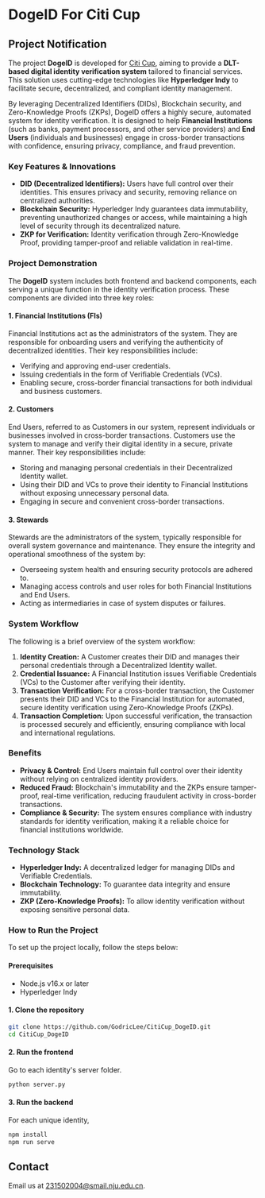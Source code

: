 # DogeID For Citi Cup

## Project Notification

The project **DogeID** is developed for [Citi Cup](http://citicup-nju.njhc.cn/), aiming to provide a **DLT-based digital identity verification system** tailored to financial services. This solution uses cutting-edge technologies like **Hyperledger Indy** to facilitate secure, decentralized, and compliant identity management. 

By leveraging Decentralized Identifiers (DIDs), Blockchain security, and Zero-Knowledge Proofs (ZKPs), DogeID offers a highly secure, automated system for identity verification. It is designed to help **Financial Institutions** (such as banks, payment processors, and other service providers) and **End Users** (individuals and businesses) engage in cross-border transactions with confidence, ensuring privacy, compliance, and fraud prevention.

### Key Features & Innovations

- **DID (Decentralized Identifiers):** Users have full control over their identities. This ensures privacy and security, removing reliance on centralized authorities. 
- **Blockchain Security:** Hyperledger Indy guarantees data immutability, preventing unauthorized changes or access, while maintaining a high level of security through its decentralized nature. 
- **ZKP for Verification:** Identity verification through Zero-Knowledge Proof, providing tamper-proof and reliable validation in real-time.
  
### Project Demonstration

The **DogeID** system includes both frontend and backend components, each serving a unique function in the identity verification process. These components are divided into three key roles:

#### 1. **Financial Institutions (FIs)**

Financial Institutions act as the administrators of the system. They are responsible for onboarding users and verifying the authenticity of decentralized identities. Their key responsibilities include:

- Verifying and approving end-user credentials.
- Issuing credentials in the form of Verifiable Credentials (VCs).
- Enabling secure, cross-border financial transactions for both individual and business customers.
  
#### 2. **Customers**

End Users, referred to as Customers in our system, represent individuals or businesses involved in cross-border transactions. Customers use the system to manage and verify their digital identity in a secure, private manner. Their key responsibilities include:

- Storing and managing personal credentials in their Decentralized Identity wallet.
- Using their DID and VCs to prove their identity to Financial Institutions without exposing unnecessary personal data.
- Engaging in secure and convenient cross-border transactions.

#### 3. **Stewards**

Stewards are the administrators of the system, typically responsible for overall system governance and maintenance. They ensure the integrity and operational smoothness of the system by:

- Overseeing system health and ensuring security protocols are adhered to.
- Managing access controls and user roles for both Financial Institutions and End Users.
- Acting as intermediaries in case of system disputes or failures.

### System Workflow

The following is a brief overview of the system workflow:

1. **Identity Creation:** A Customer creates their DID and manages their personal credentials through a Decentralized Identity wallet.
2. **Credential Issuance:** A Financial Institution issues Verifiable Credentials (VCs) to the Customer after verifying their identity.
3. **Transaction Verification:** For a cross-border transaction, the Customer presents their DID and VCs to the Financial Institution for automated, secure identity verification using Zero-Knowledge Proofs (ZKPs).
4. **Transaction Completion:** Upon successful verification, the transaction is processed securely and efficiently, ensuring compliance with local and international regulations.

### Benefits

- **Privacy & Control:** End Users maintain full control over their identity without relying on centralized identity providers.
- **Reduced Fraud:** Blockchain's immutability and the ZKPs ensure tamper-proof, real-time verification, reducing fraudulent activity in cross-border transactions.
- **Compliance & Security:** The system ensures compliance with industry standards for identity verification, making it a reliable choice for financial institutions worldwide.

### Technology Stack

- **Hyperledger Indy:** A decentralized ledger for managing DIDs and Verifiable Credentials.
- **Blockchain Technology:** To guarantee data integrity and ensure immutability.
- **ZKP (Zero-Knowledge Proofs):** To allow identity verification without exposing sensitive personal data.

### How to Run the Project

To set up the project locally, follow the steps below:

#### Prerequisites

- Node.js v16.x or later
- Hyperledger Indy

#### 1. Clone the repository

```bash
git clone https://github.com/GodricLee/CitiCup_DogeID.git
cd CitiCup_DogeID
```

#### 2. Run the frontend

Go to each identity's server folder.

```bash
python server.py
```

#### 3. Run the backend

For each unique identity,

```bash
npm install
npm run serve
```

## Contact

Email us at 231502004@smail.nju.edu.cn.